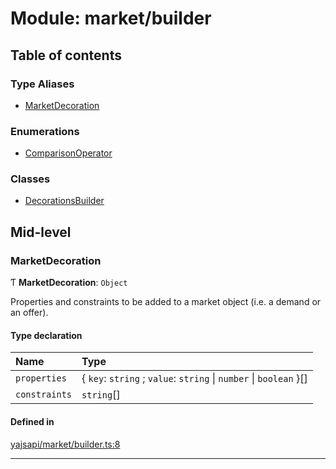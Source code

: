 # Module: market/builder

## Table of contents

### Type Aliases

- [MarketDecoration](market_builder.md#marketdecoration)

### Enumerations

- [ComparisonOperator](../enums/market_builder.ComparisonOperator.md)

### Classes

- [DecorationsBuilder](../classes/market_builder.DecorationsBuilder.md)

## Mid-level

### MarketDecoration

Ƭ **MarketDecoration**: `Object`

Properties and constraints to be added to a market object (i.e. a demand or an offer).

#### Type declaration

| Name | Type |
| :------ | :------ |
| `properties` | { `key`: `string` ; `value`: `string` \| `number` \| `boolean`  }[] |
| `constraints` | `string`[] |

#### Defined in

[yajsapi/market/builder.ts:8](https://github.com/golemfactory/yajsapi/blob/e4105b2/yajsapi/market/builder.ts#L8)

___

